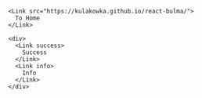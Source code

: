```example
<Link src="https://kulakowka.github.io/react-bulma/">
  To Home
</Link>
```
```example
<div>
  <Link success>
    Success
  </Link>
  <Link info>
    Info
  </Link>
</div>
```
